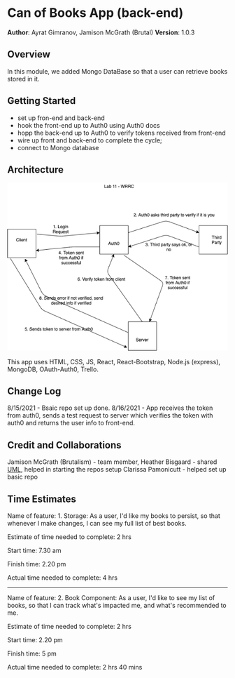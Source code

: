 # Can of Books App (back-end)

**Author**: Ayrat Gimranov, Jamison McGrath (Brutal)
**Version**: 1.0.3

## Overview
<!-- Provide a high level overview of what this application is and why you are building it, beyond the fact that it's an assignment for this class. (i.e. What's your problem domain?) -->
In this module, we added Mongo DataBase so that a user can retrieve books stored in it.

## Getting Started
<!-- What are the steps that a user must take in order to build this app on their own machine and get it running? -->
- set up fron-end and back-end
- hook the front-end up to Auth0 using Auth0 docs
- hopp the back-end up to Auth0 to verify tokens received from front-end
- wire up front and back-end to complete the cycle;
- connect to Mongo database

## Architecture
<!-- Provide a detailed description of the application design. What technologies (languages, libraries, etc) you're using, and any other relevant design information. -->
![WRRC](./img/Lab11WRRC.png)

This app uses HTML, CSS, JS, React, React-Bootstrap, Node.js (express), MongoDB, OAuth-Auth0, Trello.  

## Change Log
<!-- Use this area to document the iterative changes made to your application as each feature is successfully implemented. Use time stamps. Here's an example:

01-01-2001 4:59pm - Application now has a fully-functional express server, with a GET route for the location resource. -->
8/15/2021 - Bsaic repo set up done.
8/16/2021 - App receives the token from auth0, sends a test request to server which verifies the token with auth0 and returns the user info to front-end.

## Credit and Collaborations
<!-- Give credit (and a link) to other people or resources that helped you build this application. -->
Jamison McGrath (Brutalism) - team member,
Heather Bisgaard - shared [UML](./img/Lab11WRRC.png), helped in starting the repos setup
Clarissa Pamonicutt - helped set up basic repo

## Time Estimates

Name of feature: 1. Storage: As a user, I'd like my books to persist, so that whenever I make changes, I can see my full list of best books.

Estimate of time needed to complete: 2 hrs

Start time: 7.30 am

Finish time: 2.20 pm

Actual time needed to complete:  4 hrs

---------------------------------

Name of feature: 2. Book Component: As a user, I'd like to see my list of books, so that I can track what's impacted me, and what's recommended to me.

Estimate of time needed to complete: 2 hrs

Start time: 2.20 pm

Finish time:  5 pm

Actual time needed to complete:  2 hrs 40 mins
